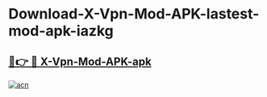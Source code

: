 # Download-X-Vpn-Mod-APK-lastest-mod-apk-iazkg

<h2><a href="https://apkcomod.com?title=X-Vpn-Mod-APK">🔗👉 🔴 X-Vpn-Mod-APK-apk </a></h2>

[![acn](https://github.com/user-attachments/assets/0f9c940e-d8b0-45ae-aac7-cd30a18b3e1c)](https://apkcomod.com?title=X-Vpn-Mod-APK)
